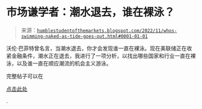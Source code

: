 <!--yml

分类：未分类

日期：2024-05-18 01:36:49

-->

# 市场谦学者：潮水退去，谁在裸泳？

> 来源：[`humblestudentofthemarkets.blogspot.com/2022/11/whos-swimming-naked-as-tide-goes-out.html#0001-01-01`](https://humblestudentofthemarkets.blogspot.com/2022/11/whos-swimming-naked-as-tide-goes-out.html#0001-01-01)

沃伦·巴菲特曾名言，当潮水退去，你才会发现谁一直在裸泳。现在美联储正在收紧金融条件，潮水正在退去，我进行了一项分析，以找出哪些国家和行业一直在裸泳，以及谁一直在顺应潮流的机会主义游泳。

完整帖子可以在

[点击此处](https://humblestudentofthemarkets.com/2022/11/12/whos-swimming-naked-as-the-tide-goes-out/)

.
